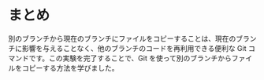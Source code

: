 # まとめ

別のブランチから現在のブランチにファイルをコピーすることは、現在のブランチに影響を与えることなく、他のブランチのコードを再利用できる便利な Git コマンドです。この実験を完了することで、Git を使って別のブランチからファイルをコピーする方法を学びました。
